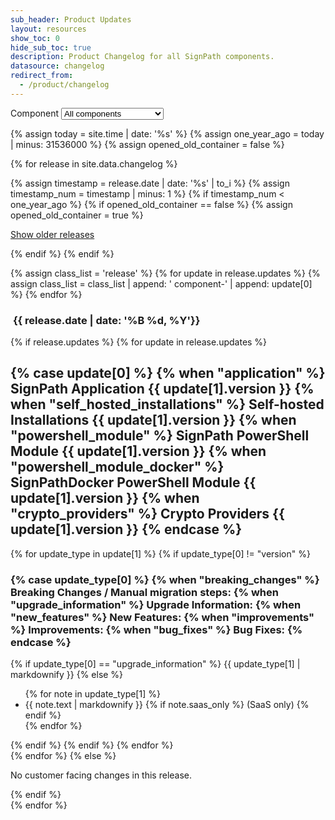 ```yaml
---
sub_header: Product Updates
layout: resources
show_toc: 0
hide_sub_toc: true
description: Product Changelog for all SignPath components.
datasource: changelog
redirect_from:
  - /product/changelog
---
```


<section class='changelog'>

<div class='changelog-component-select-ctn'>
Component 
<select id='changelog-component-select'>
	<option value='all'>All components</option>
	<option value='application'>SignPath Application</option>
	<option value='self_hosted_installations'>Self-hosted Installations</option>
	<option value='powershell_module'>PowerShell module</option>
	<option value='crypto_providers'>Crypto Providers</option>
</select>
</div>

{% assign today = site.time | date: '%s' %}
{% assign one_year_ago = today | minus: 31536000 %}
{% assign opened_old_container = false %}

{% for release in site.data.changelog %}

{% assign timestamp = release.date | date: '%s' | to_i %}
{% assign timestamp_num = timestamp | minus: 1 %}
{% if timestamp_num < one_year_ago %}
	{% if opened_old_container == false %}
		{% assign opened_old_container = true %}
<p id='show-older-releases'><a id='show-older-releases-link' href='#'>Show older releases</a></p>
<div id='older-releases'> 	
	{% endif %}
{% endif %}

{% assign class_list = 'release' %}
{% for update in release.updates %}
	{% assign class_list = class_list | append: ' component-' | append: update[0] %}
{% endfor %}

<article class='{{ class_list }}' id="{{ release.date | date: '%Y-%m-%d'}}">
	<h1>&nbsp;<span>{{ release.date | date: '%B %d, %Y'}}</span></h1>
	{% if release.updates %}
		{% for update in release.updates %}
			<div class='component-{{ update[0] }}'>
			<h2>
				{% case update[0] %}
					{% when "application" %} SignPath Application {{ update[1].version }}
					{% when "self_hosted_installations" %} Self-hosted Installations {{ update[1].version }}
					{% when "powershell_module" %} SignPath PowerShell Module {{ update[1].version }}
					{% when "powershell_module_docker" %} SignPathDocker PowerShell Module {{ update[1].version }}
					{% when "crypto_providers" %} Crypto Providers {{ update[1].version }}
				{% endcase %}
			</h2>
			{% for update_type in update[1] %}
				{% if update_type[0] != "version" %}
					<h3>
						{% case update_type[0] %}
							{% when "breaking_changes" %} Breaking Changes / Manual migration steps:
							{% when "upgrade_information" %} Upgrade Information:
							{% when "new_features" %} New Features:
							{% when "improvements" %} Improvements:
							{% when "bug_fixes" %} Bug Fixes:
						{% endcase %}
					</h3>
					{% if update_type[0] == "upgrade_information" %}
						{{ update_type[1] | markdownify }}
					{% else %}
						<ul>
							{% for note in update_type[1] %}
								<li>
									{{ note.text | markdownify }}
									{% if note.saas_only %}
										<span class='enterprise-only'>(SaaS only)</span>
									{% endif %}
								</li>
							{% endfor %}
						</ul>
					{% endif %}
				{% endif %}
			{% endfor %}
			</div>
		{% endfor %}
	{% else %}
		<p class='no-updates'>No customer facing changes in this release.</p>
	{% endif %}
</article>
{% endfor %}
</div>

</section>